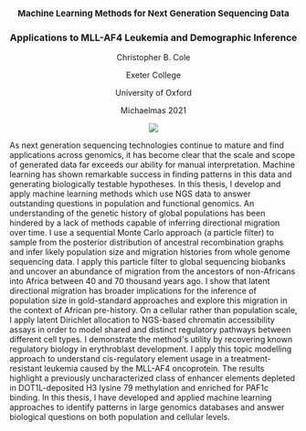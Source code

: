 ### <p align="center" style="font-size:15px"> Machine Learning Methods for Next Generation Sequencing Data </p> 
### <p align="center"> Applications to MLL-AF4 Leukemia and Demographic Inference
 

 
<p align="center"> Christopher B. Cole
  
<p align="center"> Exeter College
<p align="center"> University of Oxford
<p align="center"> Michaelmas 2021 </p>

<p align="center">
<a href=#><img src="https://img.shields.io/badge/View%20on%20ORA-Official%20thesis%20record-darkblue"></a>
</p> 

As next generation sequencing technologies continue to mature and find applications across genomics, it has become clear that the scale and scope of generated data far exceeds our ability for manual interpretation. Machine learning has shown remarkable success in finding patterns in this data and generating biologically testable hypotheses. In this thesis, I develop and apply machine learning methods which use NGS data to answer outstanding questions in population and functional genomics.
An understanding of the genetic history of global populations has been hindered by a lack of methods capable of inferring directional migration over time. 
I use a sequential Monte Carlo approach (a particle filter) to sample from the posterior distribution of ancestral recombination graphs and infer likely population size and migration histories from whole genome sequencing data.
I apply this particle filter to global sequencing biobanks and uncover an abundance of migration from the ancestors of non-Africans into Africa between 40 and 70 thousand years ago. I show that latent directional migration has broader implications for the inference of population size in gold-standard approaches and explore this migration in the context of African pre-history.
On a cellular rather than population scale, I apply latent Dirichlet allocation to NGS-based chromatin accessibility assays in order to model shared and distinct regulatory pathways between different cell types. I demonstrate the method's utility by recovering known regulatory biology in erythroblast development. I apply this topic modelling approach to understand cis-regulatory element usage in a treatment-resistant leukemia caused by the MLL-AF4 oncoprotein. The results highlight a previously uncharacterized class of enhancer elements depleted in DOT1L-deposited H3 lysine 79 methylation and enriched for PAF1c binding. 
In this thesis, I have developed and applied machine learning approaches to identify patterns in large genomics databases and answer biological questions on both population and cellular levels. 
